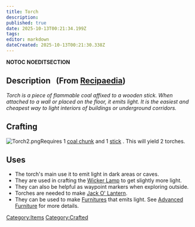 ```yaml
---
title: Torch
description: 
published: true
date: 2025-10-13T00:21:34.199Z
tags: 
editor: markdown
dateCreated: 2025-10-13T00:21:30.338Z
---
```


__NOTOC__ __NOEDITSECTION__

## Description   (From [Recipaedia](Recipaedia "wikilink"))

*Torch is a piece of flammable coal affixed to a wooden stick. When
attached to a wall or placed on the floor, it emits light. It is the
easiest and cheapest way to light interiors of buildings or underground
corridors.*

## Crafting

![Torch2.png](Torch2.png "Torch2.png")Requires 1 [coal
chunk](Coal_Chunk "wikilink") and 1 [stick](stick "wikilink") . This
will yield 2 torches.

## Uses

  - The torch's main use it to emit light in dark areas or caves.
  - They are used in crafting the [Wicker Lamp](Wicker_Lamp "wikilink")
    to get slightly more light.
  - They can also be helpful as waypoint markers when exploring outside.
  - Torches are needed to make [Jack O'
    Lantern](Jack_O'_Lantern "wikilink").
  - They can be used to make [Furnitures](Furniture "wikilink") that
    emits light. See [Advanced Furniture](Advanced_Furniture "wikilink")
    for more details.

[Category:Items](Category:Items "wikilink")
[Category:Crafted](Category:Crafted "wikilink")